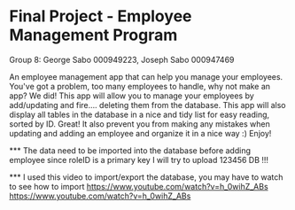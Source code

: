 # Final Project - Employee Management Program
Group 8: George Sabo 000949223, Joseph Sabo 000947469

An employee management app that can help you manage your employees.
You've got a problem, too many employees to handle, why not make an app? We did!
This app will allow you to manage your employees by add/updating and fire.... deleting them from the database.
This app will also display all tables in the database in a nice and tidy list for easy reading, sorted by ID.
Great!
It also prevent you from making any mistakes when updating and adding an employee
	and organize it in a nice way :)
Enjoy!

*** The data need to be imported into the database before adding employee since roleID is a primary key
	I will try to upload 123456 DB  !!!

*** I used this video to import/export the database, you may have to watch to see how to import
	https://www.youtube.com/watch?v=h_0wihZ_ABs
	https://www.youtube.com/watch?v=h_0wihZ_ABs
